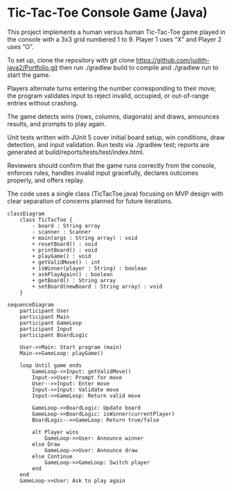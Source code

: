 # Tic-Tac-Toe Console Game (Java)

This project implements a human versus human Tic-Tac-Toe game played in the console with a 3x3 grid numbered 1 to 9. Player 1 uses “X” and Player 2 uses “O”.

To set up, clone the repository with git clone https://github.com/judith-java2/Portfolio.git then run ./gradlew build to compile and ./gradlew run to start the game.

Players alternate turns entering the number corresponding to their move; the program validates input to reject invalid, occupied, or out-of-range entries without crashing.

The game detects wins (rows, columns, diagonals) and draws, announces results, and prompts to play again.

Unit tests written with JUnit 5 cover initial board setup, win conditions, draw detection, and input validation. Run tests via ./gradlew test; reports are generated at build/reports/tests/test/index.html.

Reviewers should confirm that the game runs correctly from the console, enforces rules, handles invalid input gracefully, declares outcomes properly, and offers replay.

The code uses a single class (TicTacToe.java) focusing on MVP design with clear separation of concerns planned for future iterations.

```mermaid
classDiagram
    class TicTacToe {
        - board : String array
        - scanner : Scanner
        + main(args : String array) : void
        + resetBoard() : void
        + printBoard() : void
        + playGame() : void
        + getValidMove() : int
        + isWinner(player : String) : boolean
        + askPlayAgain() : boolean
        + getBoard() : String array
        + setBoard(newBoard : String array) : void
    }
```



```mermaid
sequenceDiagram
    participant User
    participant Main
    participant GameLoop
    participant Input
    participant BoardLogic

    User->>Main: Start program (main)
    Main->>GameLoop: playGame()

    loop Until game ends
        GameLoop->>Input: getValidMove()
        Input->>User: Prompt for move
        User-->>Input: Enter move
        Input->>Input: Validate move
        Input->>GameLoop: Return valid move

        GameLoop->>BoardLogic: Update board
        GameLoop->>BoardLogic: isWinner(currentPlayer)
        BoardLogic-->>GameLoop: Return true/false

        alt Player wins
            GameLoop->>User: Announce winner
        else Draw
            GameLoop->>User: Announce draw
        else Continue
            GameLoop->>GameLoop: Switch player
        end
    end
    GameLoop->>User: Ask to play again
```